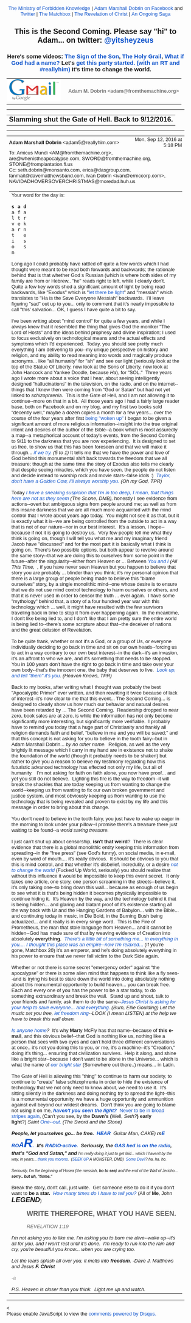 <!DOCTYPE html PUBLIC "-//W3C//DTD HTML 4.01//EN" "https://www.w3.org/TR/html4/strict.dtd">
<!-- saved from url=(0148)https://mail.google.com/mail/u/1/?ui=2&amp;ik=9767b07e66&amp;view=pt&amp;q=emergency%20broadcast&amp;qs=true&amp;search=query&amp;msg=1572043def28ea7d&amp;siml=1572043def28ea7d -->
<html lang="en" data-inboxsdk-session-id="1482600201005-0.12663803938252127" data-inboxsdk-master-claimed="true" data-inboxsdk-active-app-ids='[{"appId":"sdk_wordzen_7bc143d54d"}]' data-inboxsdk-app-logger-master-chosen="true" data-map-id="56faa42302c7223a" data-inboxsdk-last-event="1482600203430"><head data-inboxsdk-script-injected="true"><meta http-equiv="Content-Type" content="text/html; charset=utf-8" /><style type="text/css">
body,td,div,p,a,input {font-family: arial, sans-serif;}
</style><meta http-equiv="X-UA-Compatible" content="IE=edge" /><title>Ministry of Forbidden Knowledge Mail - Slamming shut the Gate of Hell. Back to 9/12/2016.</title><style type="text/css">
body, td {font-size:13px} a:link, a:active {color:#1155CC; text-decoration:none} a:hover {text-decoration:underline; cursor: pointer} a:visited{color:##6611CC} img{border:0px} pre { white-space: pre; white-space: -moz-pre-wrap; white-space: -o-pre-wrap; white-space: pre-wrap; word-wrap: break-word; max-width: 800px; overflow: auto;} .logo { left: -7px; position: relative; }
</style><style id="inboxsdk__shared_style">.inboxsdk__notransition {
  -webkit-transition: none !important;
  -moz-transition: none !important;
  -o-transition: none !important;
  -ms-transition: none !important;
  transition: none !important;
}

.inboxsdk__close_button {
  height: 24px;
  width: 24px;
  opacity: .7;
  position: relative;
  background: none;
  border: none;
  padding: 0;
  box-sizing: content-box;
  outline: none;
  cursor: pointer;
}
.inboxsdk__close_button:focus, .inboxsdk__close_button:hover {
  opacity: 1;
}
.inboxsdk__close_button:focus::before {
  background-color: rgba(0,0,0,.12);
}
.inboxsdk__close_button::before {
  border-radius: 50%;
  position: absolute;
  top: -4px;
  bottom: -4px;
  left: -4px;
  right: -4px;
  padding: 4px;
  content: ' ';
}
.inboxsdk__close_button::after {
  content: ' ';
  background: url(https://www.gstatic.com/images/icons/material/system/1x/close_black_24dp.png);
  position: absolute;
  height: 24px;
  width: 24px;
  top: 0;
  left: 0;
}

.FDbGfHAFeHabEHJE {
  display: none;
}

/* drawer */

.inboxsdk__drawer_view_container {
  visibility: visible;
  direction: initial;
  position: fixed;
  height: 100vh;
  width: 100vw;
  bottom: 0;
  left: 0;
  z-index: 51;
  pointer-events: none;
}
.inboxsdk__drawer_view {
  position: absolute;
  pointer-events: auto;
  top: 0;
  bottom: 0;
  right: 0;
  width: 452px;
  font: normal normal normal normal 13px / normal "Helvetica Neue", Helvetica, Arial, sans-serif;
  display: -webkit-flex;
  display: flex;
  -webkit-flex-direction: column;
  flex-direction: column;
  background-color: #fff;
  outline: none;
  box-shadow: 0 0 8px rgba(0,0,0,.18), 0 8px 16px rgba(0,0,0,.36);
  -webkit-transform: translateX(100%);
  transform: translateX(100%);
  transition: transform 150ms cubic-bezier(.4,0,.2,1);
}

.inboxsdk__drawer_view.inboxsdk__active {
  -webkit-transform: none;
  transform: none;
}
.inboxsdk__drawer_title_bar {
  background-color: #f5f5f5;
  border-bottom: 1px solid #e0e0e0;
  padding: 16px 20px;
  white-space: nowrap;
  display: -webkit-flex;
  display: flex;
  flex: 0 0 auto;
  -webkit-flex: 0 0 auto;
}
.inboxsdk__drawer_title_bar .inboxsdk__close_button {
  margin-right: 20px;
  -webkit-flex-shrink: 0;
  flex-shrink: 0;
}
.inboxsdk__drawer_title {
  overflow: hidden;
  text-overflow: ellipsis;
  white-space: nowrap;
  font: normal normal normal normal 20px / 24px "Helvetica Neue", Helvetica, Arial, sans-serif;
}

/* backdrop */

.inboxsdk__inbox_backdrop {
  visibility: visible;
  position: fixed;
  height: 100vh;
  width: 100vw;
  bottom: 0;
  left: 0;
  z-index: 50;
  background-color: transparent;
  transition: background-color 150ms cubic-bezier(0.4, 0, 1, 1);
}
.inboxsdk__inbox_backdrop.inboxsdk__active {
  background-color: rgba(10,10,10,.6);
  transition: background-color 70ms cubic-bezier(0,0,.2,1);
}

.inboxsdk__inbox_backdrop ~ .inboxsdk__inbox_backdrop {
  opacity: 0.6;
}

/* hidden */

.cBfabCEFAGfaFDIc {
  display: -webkit-flex;
  display: flex;
  -webkit-flex-direction: column;
  flex-direction: column;
}

.dbBDFJdaaGIFeBEF &gt; .inboxsdk__close_button {
  position: absolute;
  bottom: 10px;
  right: 20px;
}

.aGBCaFFdGddaeJJI {
  width: 216px;
}

.CBDFfGfHeFDaaEJG {
  overflow: hidden;
  font: 12px Arial, sans-serif;
  max-height: 100%;
  box-sizing: border-box;
}

.EdeFaJcbGeGCAAeI {
  white-space: nowrap;
  display: -webkit-flex;
  display: flex;
  -moz-user-select: none;
  -webkit-user-select: none;
  user-select: none;
  cursor: default;
}

.CBDFfGfHeFDaaEJG.bdJHCBbbIcfGJebA .EdeFaJcbGeGCAAeI:hover,
.CBDFfGfHeFDaaEJG.HfbdbGIFeaAfJHAJ .EdeFaJcbGeGCAAeI {
  background: rgba(0,0,0,.03);
}

.CEcGcHaDBbDEJDdJ {
  min-width: 0;
  overflow: hidden;
  text-overflow: ellipsis;
}

.CBDFfGfHeFDaaEJG.bdJHCBbbIcfGJebA .CEcGcHaDBbDEJDdJ {
  cursor: move;
}

.HJFIHJbABFHEBFaG {
  padding-left: 20px;
  vertical-align: middle;
  font: 13px / 40px "Helvetica Neue", Helvetica, Arial, sans-serif;
  color: #303030;
}

.dbBDFJdaaGIFeBEF.GIdGDGFDBIBGFfGF .EdeFaJcbGeGCAAeI {
  display: none;
}

.HDaFbBabdIecccDa {
  display: inline-block;
  vertical-align: middle;
  margin-left: 10px;
  box-sizing: border-box;
  background-size: contain;
}

.HDaFbBabdIecccDa,
.HDaFbBabdIecccDa &gt; img {
  width: 20px;
  height: 20px;
}

.JFCaJdfbcccEeCCG {
  -webkit-flex: 1;
  flex: 1;
  text-align: right;
  visibility: hidden;
}

.CBDFfGfHeFDaaEJG.bdJHCBbbIcfGJebA .JFCaJdfbcccEeCCG {
  visibility: visible;
  cursor: pointer;
}

.dbeFICHICGBBDHCA {
  margin-top: 12px;
  margin-right: 4px;
  background: url(https://www.streak.com/build/images/arrowDown.png) center / 20px no-repeat;
  border: none;
  width: 14px;
  height: 14px;
  -webkit-transform: rotate(-90deg);
  transform: rotate(-90deg);
  transition: -webkit-transform .15s, transform .15s;
  outline: none;
  opacity: .6;
  cursor: pointer;
}

.EdeFaJcbGeGCAAeI:hover .dbeFICHICGBBDHCA,
.CBDFfGfHeFDaaEJG.HfbdbGIFeaAfJHAJ .EdeFaJcbGeGCAAeI .dbeFICHICGBBDHCA {
  opacity: .9;
}

.CBDFfGfHeFDaaEJG.EcbeJCbCdeaCcaJc .dbeFICHICGBBDHCA {
  -webkit-transform: rotate(0);
  transform: rotate(0);
}

.fGfCaBbIbHafaEII {
  border-bottom: 1px solid #ddd;
  margin-bottom: 15px;
}

/* end hidden */
</style><style id="inboxsdk__style">/* suggestions */

.inboxsdk__suggestions_separator_before {
  padding-bottom: 2px !important;
}

.inboxsdk__suggestions_separator_after {
  border-top: 1px solid #e5e5e5;
  padding-top: 2px !important;
}

/* buttons */

div.T-I.inboxsdk__button {
  -webkit-user-select: none;
  min-width: 27px;
}

.inboxsdk__no_bg {
  background: none;
}

.inboxsdk__button.inboxsdk__button_disabled {
  opacity: 0.55;
}

  .inboxsdk__button_icon + .inboxsdk__button_text {
    margin-left: 5px;
  }

.inboxsdk__button_icon {
  display: inline-block;
}

.inboxsdk__button_iconImg {
  height: 16px;
  width: 16px;
  vertical-align: middle;
  margin-top: -2px;
  user-drag: none;
  -moz-user-select: none;
  -webkit-user-drag: none;
}

.inboxsdk__button_green_inactive {
  -webkit-box-shadow: 0 1px 0 rgba(0,0,0,.05);
  box-shadow: 0 1px 0 rgba(0,0,0,.05);
  background-color: #53a93f;
  background-image: -webkit-linear-gradient(top,transparent,transparent);
  background-image: linear-gradient(top,transparent,transparent);
  border: 1px solid transparent;
  color: #fff;
  text-shadow: none;
}

.inboxsdk__button_green_hover {
  -webkit-box-shadow: inset 0 -1px 0 #4c8534;
  box-shadow: inset 0 -1px 0 #4c8534;
  background-color: #65b045;
  background-image: -webkit-linear-gradient(top,transparent,transparent);
  background-image: linear-gradient(top,transparent,transparent);
  border: 1px solid transparent;
  border-bottom: 1px solid #4c8534;
  text-shadow: none;
}

.inboxsdk__button_green_active {
  -webkit-box-shadow: inset 0 1px 0 #2f6124;
  box-shadow: inset 0 1px 0 #2f6124;
  background: #3e802f;
  border: 1px solid transparent;
  border-top: 1px solid #2f6124;
  color: #fff;
  text-shadow: none;
}

.J-M.inboxsdk__menu {
  min-width: 1em;
  min-height: 1em;
  padding: 0px;
  overflow: visible;
  max-height: none;
}

.f4.J-N-JX.inboxsdk__message_more_icon {
  margin-top: -1px;
  width: 16px;
  height: 16px;
}

/* end */

/* compose buttons */

.T-I.inboxsdk__button.inboxsdk__compose_sendButton {
  min-width: 0px;
  margin-right: 0px;
  margin-left: 0px;
  padding:0px;
}

.inboxsdk__compose_actionToolbar {
  padding: 0px 0px 0px 5px;
  white-space: nowrap;
}

.inboxsdk__compose_actionToolbar div.inboxsdk__button {
  min-width: 27px;
  height: 27px;
}

.inboxsdk__compose_actionToolbar .inboxsdk__button_icon {
  height: 17px;
  width: 17px;
  display: inline-block;
  vertical-align: middle;
  position: relative;
  margin-top: 2px;
}

.inboxsdk__compose_actionToolbar .inboxsdk__button_iconImg {
  vertical-align: top;
  height: 17px;
  width: 17px;
  display: inline-block;
  margin-top: -1px;
}

.inboxsdk__compose_actionToolbar .inboxsdk__button &gt; div {
    opacity: 0.55;
}

.inboxsdk__compose_actionToolbar .inboxsdk__button:focus {
  border: 1px solid #4d90fe;
  outline: none;
}


  .inboxsdk__compose_actionToolbar .inboxsdk__button.inboxsdk__button_hover &gt; div, .inboxsdk__compose_actionToolbar .inboxsdk__button:focus &gt; div {
    opacity: 1
  }


.inboxsdk__compose_groupedActionToolbar {
  position: absolute;
  bottom: 44px;
  background: #f5f5f5;
  margin: 3px;
  box-shadow: 0 2px 2px -1px rgba(0,0,0,0.1);
  border: 1px solid #cfcfcf;
  padding: 1px !important;
  z-index: 10;
  left: 0px;
}

.inboxsdk__compose_groupedActionToolbar div.inboxsdk__button {
  z-index: 1;
}

.inboxsdk__compose_groupedActionToolbar_arrow {
  position: absolute;
  background: url('https://ssl.gstatic.com/ui/v1/icons/mail/down_pointer.png') no-repeat;
  width: 17px;
  height: 18px;
  bottom: -16px;
  margin-left: 4px;
}

/* end */

/* appid warning */

.inboxsdk__appid_warning {
  margin: 0;
  padding: 9px;
  color: #4b4b4b;
  height: 32px;
  background: #ff6c6c;
  font-size: 10pt;
}

.inboxsdk__appid_warning_main {
  display: inline-block;
  vertical-align: middle;
}

.inboxsdk__appid_warning .topline {
  font-weight: bold;
  font-size: 11pt;
}

a.inboxsdk__appid_register {
  color: white;
  display: inline-block;
  background: #1989ff;
  border-radius: 3px;
  text-decoration: none;
  box-shadow: 0 0 5px rgba(0,0,0,0.3);
  padding: 7px;
  font-size: 10pt;
  vertical-align: middle;
  margin-left: 1em;
}

input.inboxsdk__x_close_button {
  background-color: transparent;
  background-image: url(https://www.streak.com/build/images/circle_border_x.png);
  background-size: cover;
  background-repeat: no-repeat;
  background-position: center center;
  height: 20px;
  width: 20px;
  border: none;
  display: inline-block;
  vertical-align: middle;
  cursor: pointer;

  float: right;
  margin: 5px;
}

/* thread rows */

.inboxsdk__gmail_label.inboxsdk__label_has_icon .au {
  display: inline-block;
  margin-left: 14px;
}

.inboxsdk__thread_row_label .inboxsdk__button_icon,
.inboxsdk__thread_row_label .inboxsdk__button_iconImg {
  height: 11px;
  width: 11px;
}

.inboxsdk__thread_row_label .inboxsdk__button_icon {
  display: inline-block;
  margin-top: 2px;
  margin-left: 4px;
  position: absolute;
}

.inboxsdk__thread_row_button {
  outline: 0;
  padding: 0 5px;
  position: relative;
  height: 15px;
  width: 15px;
  top: -2px;
}

.inboxsdk__gmail_action {
  float: right;
  position: relative;
  background-color: grey;
  border: 1px solid black;
  margin-left: 1em;
  cursor: default;
  padding: 0 6px;
  background-image: -webkit-linear-gradient(top,#e9e9e9,#e6e6e6);
  background-image: linear-gradient(top,#e9e9e9,#e6e6e6);
  border: 1px solid rgba(0,0,0,0.1);
  border-color: #ccc;
  color: #444;
  height: 17px;
  line-height: 17px;
  min-width: 56px;
  border-radius: 2px;
  font-size: 11px;
  font-weight: bold;
  text-align: center;
  white-space: nowrap;
  padding-right: 18px;
}

.inboxsdk__gmail_action:focus {
  border: 1px solid #4d90fe;
  outline: none;
}

.inboxsdk__gmail_action:active {
  box-shadow: inset 0 1px 2px rgba(0,0,0,.1);
}

.inboxsdk__gmail_action:hover {
  box-shadow: 0 1px 1px rgba(0,0,0,.05);
  background-color: #ededed;
  background-image: -webkit-linear-gradient(top,#ededed,#eaeaea);
  background-image: linear-gradient(top,#ededed,#eaeaea);
  border-color: #b8b8b8;
}

.inboxsdk__gmail_action::after {
  content: '';
  position: absolute;
  right: 5px;
  top: 5px;
  margin-left: 5px;
  background: no-repeat url(https://ssl.gstatic.com/mail/sprites/smartmail-561acb673be75c1d374881a95997fce4.png) -67px -100px;
  width: 7px;
  height: 7px;
  opacity: .55;
}

.inboxsdk__thread_row_custom_date {
  margin-left: 2px;
}

span.inboxsdk__thread_row_custom_date + span:not(.inboxsdk__thread_row_custom_date) {
  display: none;
}

span.inboxsdk__thread_row_custom_draft_label + div.yW {
  display: none;
}

.inboxsdk__thread_row_attachment_icon {
  margin-left: 3px;
  width: 16px;
  height: 16px;
}

.inboxsdk__thread_row_icon_wrapper {
  display: inline-block;
  width: 25px;
  margin-right: 3px;
}

.inboxsdk__thread_row_image_added .y6 .inboxsdk__thread_row_icon_wrapper ~ span[id] {
  margin-left: 3px;
}

  .inboxsdk__thread_row_icon_wrapper .inboxsdk__button_icon {
    position: absolute;
    top: 50%;
    height: 24px;
    overflow: hidden;
    width: 24px;
    margin-top: -12px;
  }

    .inboxsdk__thread_row_icon_wrapper .inboxsdk__button_iconImg {
      height: 24px;
      width: 24px;
      margin-top: 0px;
    }

  .inboxsdk__thread_row_image_added .a4W, .inboxsdk__thread_row_image_added .apA, .inboxsdk__thread_row_image_added .apx {
    position: relative;
  }


/* end thread rows */

td.gH div.gK span:first-child &gt; img {
  margin-right: 3px;
}

td.gH div.gK span:first-child &gt; img:last-child {
  margin-right: 6px;
}

.inboxsdk__message_attachment_icon {
  width: 21px;
  height: 21px;
  margin-top: -3px;
}

/* Work around issue where clicking "Remove formatting" in Compose causes this
 * element to become taller and shift the toolbar down. */
.gU .aWQ {
  max-height: 3px;
}

.aQw .inboxsdk__button_iconImg {
  margin-top: 2px;
}

.aZi .asa .inboxsdk__button_iconImg {
  display: inline-block;
  vertical-align: middle;
  margin-top: -3px;
}

/* Message view attachments toolbar */
.aZi .aZj .asa .inboxsdk__button_iconImg {
  margin: 0;
}

body .dw {
  /* Fixes issue where a tall compose window opened over a custom view could be
   * overlapped by Gmail's top bar. Also fixes issue where mole widgets are
   * only visible while a compose window is open.
   */
  z-index: 6 !important;
}

.inboxsdk__compose_outerSidebar_wrapper {
  position: absolute;
  left: -401px;
  top: 0px;
  background: white;
  width: 400px;
  bottom: 0px;
  border-left: 1px solid silver;
  box-shadow: -2px 0px 1px #E6E6E6;
  display: block;
}

.inboxsdk__outerSidebarActive .aSt .inboxsdk__compose_outerSidebar_wrapper {
  border-left: 0;
  box-shadow: none;
  left: -400px;
}

.inboxsdk__outerSidebarActive .aSs &gt; div { width: 50% !important; margin-left: 30%; }

.inboxsdk__compose_outerSidebar_header {
  background: #404040;
  font-size: 80%;
  padding: 10px 10px 11px 10px;
  color: white;
  border-bottom: 1px solid #C4C4C4;
}

.inboxsdk__compose_outerSidebar_body {
  position: absolute;
  width: 100%;
  bottom: 43px;
  top: 36px;
  left: -1px;
  overflow: auto;
}

.inboxsdk__compose_outerSidebar_footer {
  position: absolute;
  bottom: 0px;
  width: 100%;
  border-top: 1px solid rgb(206, 206, 206);
  display: block;
}

.inboxsdk__compose_innerSidebarActive form, .inboxsdk__compose_innerSidebarActive .GQ {
  padding-right: 200px;
}

div.inboxsdk__compose_statusbar {
  margin: 0;
  border: 0;
  height: 40px;
}

.inboxsdk__compose_statusbarActive .aoI {
  height: auto !important;
}

/* compose size fixing */
.inboxsdk__compose .qz {
  max-height: inherit !important;
}

/* .dw means not fullscreen */
.dw .inboxsdk__compose_statusbarActive .aDj.aDi {
  position: static !important;
}

.inboxsdk__compose_statusbarActive .aDj &gt; .aDh {
  height: auto;
}

.inboxsdk__recipient_row td.ok {
  height: 23px;
}

.inboxsdk__recipient_row td.az3 {
  padding: 0px 3px 3px 3px;
}

/* toolbar visibility */

[data-thread-toolbar=true] [data-rowlist-toolbar=true] {
  display: none;
}

[data-toolbar-expanded=true] [data-toolbar-expanded=false] {
  display: none;
}

[data-toolbar-expanded=false] [data-toolbar-expanded=true] {
  display: none;
}


[data-toolbar-icononly=true] .inboxsdk__button_text {
  display: none;
}

.inboxsdk__menuItem img, .inboxsdk__menuItem .inboxsdk__icon {
  height: 16px;
  width: 16px;
  margin-left: -20px;
  position: absolute;
  margin-top: -1px;
}

/* end */

/* modal */

.inboxsdk__modal_overlay {
  right: 0px;
  bottom: 0px;
}

.inboxsdk__modal_fullscreen {
  position: fixed;
  top: 0px;
  left: 0px;
  bottom: 0px;
  right: 0px;
  z-index: 501;
  display: flex;
  display: -webkit-flex;
  justify-content: center;
  -webkit-justify-content: center;
  align-items: center;
  -webkit-align-items: center;
  padding: 110px 50px 50px 50px;
}

.inboxsdk__modal_content {
    margin-top: 30px; margin-bottom: 30px;
}

.inboxsdk__modal_fullscreen.inboxsdk__modal_content_no_buttons .inboxsdk__modal_content {
  margin-bottom: 0px;
}

.inboxsdk__modal_close {
  outline: none;
  cursor: pointer;
}


.inboxsdk__modal_fullscreen .inboxsdk__modal_container {
  position: relative;
  margin-top: -60px;
  width: auto;
  overflow: hidden;
}

  .inboxsdk__modal_fullscreen.inboxsdk__modal_hideTop .inboxsdk__modal_close {
    display: none;
  }

  .inboxsdk__modal_fullscreen.inboxsdk__modal_hideTop .inboxsdk__modal_container {
    padding-top: 0px;
  }

  .inboxsdk__modal_fullscreen.inboxsdk__modal_hideTop .inboxsdk__modal_content {
    margin-top: 0px;
  }

  .inboxsdk__modal_fullscreen.inboxsdk__modal_hideTop .Kj-JD-K7 {
    margin: 0px;
  }

  .inboxsdk__modal_fullscreen.inboxsdk__modal_hideSides .inboxsdk__modal_container {
    padding-left: 0px;
    padding-right: 0px
  }

  .inboxsdk__modal_fullscreen.inboxsdk__modal_hideBottom .inboxsdk__modal_content {
    margin-bottom: 0px;
  }

  .inboxsdk__modal_fullscreen.inboxsdk__modal_hideBottom .inboxsdk__modal_container {
    padding-bottom: 0px;
  }

/* end modal */

/* mole */

/* Fix issue where Compose toolbar can become disconnected when moles or
 * drawers are in use */
.inboxsdk__drawers_in_use .aDi,
.inboxsdk__moles_in_use .aDi {
  left: auto !important;
}

/* Make it so the compose/mole layer doesn't wrap, so we don't have to do a lot
 * of fancy logic to hide moles ourselves when things get too crowded. */
.inboxsdk__moles_in_use .nH &gt; .nH &gt; .no {
  white-space: nowrap;
}
.inboxsdk__moles_in_use .nH &gt; .nH &gt; .no &gt; * {
  white-space: initial;
}
.inboxsdk__moles_in_use .nH &gt; .nH &gt; .no &gt; .nn {
  display: inline-block;
  float: none;
}

.inboxsdk__mole_view {
  position: relative;
  max-width: 564px;
  height: 100vh;
  vertical-align: top;
  display: inline-flex;
  display: -webkit-inline-flex;
  align-items: flex-end;
  -webkit-align-items: flex-end;
}

.inboxsdk__mole_view_inner {
  visibility: visible;
  box-sizing: border-box;
  margin-right: 5px;
  box-shadow: rgba(0,0,0,0.2) 0 2px 6px;
  min-width: 260px;
  min-height: 36px;
}

.inboxsdk__mole_view_titlebar {
  position: absolute;
  left: 0;
  right: 5px;
  color: white;
  font-size: 12.8px;
  background: #404040;
  box-sizing: border-box;
  height: 36px;
  padding-top: 7px;
  padding-left: 11px;
  cursor: pointer;
}

.inboxsdk__mole_view_titlebar h2 {
  font-size: inherit;
  font-weight: inherit;
  margin: 4px 0 0 0;
  white-space: nowrap;
  overflow: hidden;
  text-overflow: ellipsis;
}

.inboxsdk__mole_title_buttons {
  white-space: nowrap;
  float: right;
  padding-right: 5px;
  margin-top: -3px;
}

.inboxsdk__mole_title_buttons &gt; img {
  height: 24px;
  width: 24px;
  position: relative;
  top: 2px;
  opacity: 0.6;
}

.inboxsdk__mole_title_buttons &gt; img:hover {
  opacity: 1;
  background-color: #737373;
}

.inboxsdk__mole_view.inboxsdk__minimized .inboxsdk__mole_view_content,
.inboxsdk__mole_view.inboxsdk__minimized.inboxsdk__mole_use_minimize_title h2.inboxsdk__mole_default,
.inboxsdk__mole_view:not(.inboxsdk__minimized) h2.inboxsdk__mole_minimized,
.inboxsdk__mole_view:not(.inboxsdk__mole_use_minimize_title) h2.inboxsdk__mole_minimized,
.inboxsdk__mole_view.inboxsdk__minimized .Hl,
.inboxsdk__mole_view:not(.inboxsdk__minimized) .Hk {
  display: none;
}

.inboxsdk__mole_view_content {
  margin-top: 36px;
  border: 1px solid #cfcfcf;
  background: white;
  min-width: 260px;
  min-height: 20px;
  max-height: 80vh;
}

.inboxsdk__mole_view_chromeless .inboxsdk__mole_view_inner {
  min-width: 0px;
}

.inboxsdk__mole_view_chromeless .inboxsdk__mole_view_content {
  margin-top: 0px;
  min-width: 0px;
}

/* end mole */


/* tabs */

.inboxsdk__tab {
  width: 30px;
}

.inboxsdk__tab.GIdGDGFDBIBGFfGF:first-child:last-child {
  display: none;
}

.inboxsdk__tab.inboxsdk__tab_selected {
  width: auto;
}

table.aKk .inboxsdk__contentTabContainer .inboxsdk__tab .aAy[role=tab] {
  height: 28px;
}

.inboxsdk__tab_icon {
  width: 30px;
  height: 25px;
  background-position-x: 5px;
  background-position-y: 3px;
  background-size: 16px;
  bacgkround-repeat: no-repeat;
}

.inboxsdk__tab_icon img {
  height: 16px;
  width: 16px;
  margin-left: 5px;
  margin-top: 3px;
}

.inboxsdk__tab .aKx {
  top: 4px;
}

.inboxsdk__hidden div[role=complementary] {
  position: static !important;
}

/* Fix issue where hidden causes threadview to be taller than it should */
.inboxsdk__hidden &gt; div.y4,
.aAFBCecGBDaEADBD &gt; div.y4 {
  display: none;
}

table.aKk .inboxsdk__contentTabContainer .inboxsdk__tab:first-child .aAy[role=tab] {
  border-left-width: 1px;
}

/* end tabs */

/* old hidden */

.inboxsdk__hidden .inboxsdk__contentPanelContainer {
  font: 12px Arial, sans-serif;
  max-width: 220px;
}

.inboxsdk__contentPanelContainer_contentContainer {
  overflow: hidden;
  margin-bottom: 10px;
  border-bottom: 1px solid #D8D8D8;
}


/* end old hidden */


/* hidden */

.aAFBCecGBDaEADBD div[role=complementary] {
  position: static !important;
  width: 216px !important;
}

.aAFBCecGBDaEADBD {
  /* Necessary to prevent z-indexes on hidden items from causing them to show
  above stuff outside of the hidden. */
  will-change: position;
}

.dbBDFJdaaGIFeBEF {
  position: relative;
}

.CBDFfGfHeFDaaEJG {
  background: #ffffff;
}

.aGBCaFFdGddaeJJI {
  padding: 4px 0 12px;
}

.dbBDFJdaaGIFeBEF.GIdGDGFDBIBGFfGF .aGBCaFFdGddaeJJI {
  padding-top: 0;
}

/* end hidden */

/* custom content */

.inboxsdk__custom_view_element {
  overflow: auto;
}

/* end custom content */


/* nav menu */


.inboxsdk__hide_native_marker .ain:not(.inboxsdk__navItem) {
  border-left-color: transparent;
}
.inboxsdk__hide_native_marker .ain:not(.inboxsdk__navItem) .nZ .aio * {
  color: inherit !important;
}
.inboxsdk__hide_native_marker .ain:not(.inboxsdk__navItem) .nU:not(.n1) .n0 {
  font-weight: normal;
}

.inboxsdk__navItem_hover .aj0, .inboxsdk__navItem_hover .p8 {
  visibility: visible;
}

.inboxsdk__navItem_link {
  position: absolute;
  top: 0px;
  right: -4px;
}

[dir=rtl] .inboxsdk__navItem_link {
  left: -4px;
  right: initial;
}

.inboxsdk__navItem_container .aio .inboxsdk__button {
  position: absolute;
  top: 0px;
  right: -30px;
}

.inboxsdk__navItem_marker {
  position: absolute;
  left: 0px;
  padding-bottom: 2px;
}

.ain .inboxsdk__navItem_container {
  margin-left: -18px;
}

.inboxsdk__navItem_container {
  margin-left: -14px;
}

.inboxsdk__expando {
  z-index: 1;
}

.aip .CK {
  color: #15c;
}

.aip .CK:hover {
  text-decoration: underline;
}

.inboxsdk__navItem_container .aio.aip {
  white-space: nowrap;
}

/* end nav menu */



/* search results section */

.inboxsdk__custom_sections {
  margin-bottom: 15px;
}

.inboxsdk__custom_sections.Wc {
  padding: 0px;
  margin-bottom: 0px;
}

.inboxsdk__resultsSection {
  padding-top: 20px;
}

  .inboxsdk__custom_sections.Wc .inboxsdk__resultsSection {
    padding-top: 0px;
  }

.inboxsdk__custom_sections .Wg {
  padding-top: 0px;
}

  .inboxsdk__custom_sections.Wc .Wg {
    border-bottom: 0;
    padding: 0px;
  }

.inboxsdk__results_collapsedContainer &gt; div {
  display: inline;
}

.inboxsdk__resultsSection.inboxsdk__resultsSection_collapsed {
  display: inline-block;
  margin-right: 20px;
}

  .Wc .inboxsdk__resultsSection.inboxsdk__resultsSection_collapsed {
    margin-right: 0px;
  }

.inboxsdk__resultsSection_collapsed .Cr {
  display: none;
}

.inboxsdk__resultsSection_title {
  white-space: nowrap;
  cursor: pointer;
  display: inline-block;
}

  .Wc .inboxsdk__resultsSection_title {
    padding: 3px 0 3px 8px;
  }

.inboxsdk__resultsSection_title_subtitle {
  opacity: 0.5;
  margin-left: 5px;
}

  .Wc .inboxsdk__resultsSection_title_subtitle {
    font-size: 80%;
  }

.inboxsdk__resultsSection_title .Wp {
  float: left;
  height: 10px;
  width: 20px;
  margin-top: 3px;
}

.inboxsdk__resultsSection_title h3 {
  margin-bottom: 10px;
  margin-top: 20px;
  display: inline;
  float: none;
}

.inboxsdk__resultsSection_header_summaryText.Wm:last-child .amH {
  padding-right: 0px;
  margin-right: 0px;
}

  .inboxsdk__custom_sections.Wc .inboxsdk__resultsSection_header_summaryText:last-child {
    margin-right: 11px;
  }

.inboxsdk__custom_sections.Wc .J-JN-M-I {
  margin-right: 13px;
}

.inboxsdk__resultsSection_header_summaryText.Wm + .aAE {
  margin-left: 3px;
}

.inboxsdk__resultsSection .TB.TC {
  text-align: center;
}

.inboxsdk__resultsSection .inboxsdk__resultsSection_loading {
  font-style: italic;
}

.inboxsdk__resultsSection .inboxsdk__resultsSection_result_icon {
  height: 15px;
  width: 15px;
  margin-left: 9px;
}

.inboxsdk__resultsSection .xX {
  width: 20ex;
}

.inboxsdk__resultsSection_result_title span {
  text-overflow: ellipsis;
  display: block;
  overflow: hidden;
}

.inboxsdk__resultsSection tr .xW &gt; span {
  overflow: hidden;
  display: block;
  text-overflow: ellipsis;
}

.inboxsdk__resultsSection .V3 {
  overflow: hidden;
  white-space: nowrap;
}

.inboxsdk__resultsSection .at {
  position: relative;
}

.inboxsdk__resultsSection .at &gt; * {
  display: inline-block;
}

.inboxsdk__resultsSection_label_icon {
  height: 11px;
  width: 11px;
  position: absolute;
  margin-left: 4px;
  margin-top: 1px;
}

.inboxsdk__resultsSection .av, .inboxsdk__thread_row_label .av {
  max-width: 90px;
  overflow: hidden;
  text-overflow: ellipsis;
}

.inboxsdk__resultsSection_label_icon + .av, .inboxsdk__thread_row_label .inboxsdk__button_icon + .av {
  margin-left: 16px;
}

.Wc .inboxsdk__resultsSection_footer {
  padding: 3px 3px 3px 8px;
}

/* end search results section */


/* tooltip */

/* gmail styles */

.inboxsdk__tooltip .T-P {
  -webkit-box-shadow: 0 1px 3px rgba(0,0,0,.2);
  box-shadow: 0 1px 3px rgba(0,0,0,.2);
  background-color: #fff;
  border: 1px solid;
  border-color: #bbb #bbb #a8a8a8;
  padding: 16px;
  position: absolute;
  z-index: 1201!important;
}

  .inboxsdk__tooltip.inboxdk__tooltip_content .T-P {
    padding: 0px;
  }

.inboxsdk__tooltip .aRM {
  outline: none;
  padding: 13px 10px 16px;
  text-align: center;
}

  .inboxdk__tooltip_content.inboxsdk__tooltip .aRM {
    padding: 0px;
  }

.inboxsdk__tooltip .aRR {
  color: #333;
  font-size: 18px;
  margin-top: 13px;
}

.inboxsdk__tooltip .aRQ {
  color: #777;
  font-size: 13px;
  margin: 3px 0 14px 0;
}




/* end gmail styles */

.inboxsdk__tooltip {
  position: fixed;
  z-index: 1300;
  transition: left 200ms ease, top 200ms ease;
}

.inboxsdk__tooltip .T-P {
  position: relative;
  width: auto;
  max-width: 500px;
}

.inboxsdk__tooltip .inboxsdk__tooltip_arrow {
  position: fixed;
  z-index: 1400;
  margin-top: -1px;
  transition: left 200ms ease, top 200ms ease;
}

.inboxsdk__tooltip .inboxsdk__tooltip_close {
  -webkit-user-select: none;
}

.inboxsdk__tooltip .inboxsdk__button {
  margin-right: 0px;
}

.inboxsdk__tooltip .inboxsdk__tooltip_image {
  max-height: 300px;
  max-width: 500px;
  overflow: hidden;
  height: auto;
}

.inboxsdk__tooltip .inboxsdk__tooltip_image &gt; img {
  max-height: 300px;
  max-width: 500px;
}

/* end tooltip */


/* attachment card */

.inboxsdk__attachmentCard img.aQG.aYB {
  max-width: 178px;
  min-width: 178px;
  min-height: 118px;
}

.inboxsdk__attachmentCard img.aZG.aYw {
  background: none;
}

/* add some margins between cards so 4+ cards don't hit each other */

.aQw &gt; .T-I.J-J5-Ji.L3 {
  margin-top: 5px;
}

/* end attachment card */


/* keyboard shortcut help */

table.cf.wd.inboxsdk__shortcutHelp_table {
  margin-bottom: 15px;
}

.inboxsdk__shortcutHelp_table td.Dn {
  display: inline-block;
  width: 50%;
}

.inboxsdk__shortcutHelp_table table.cf {
  display: block;
}

.inboxsdk__shortcutHelp_table tbody tbody {
  display: block;
}

.inboxsdk__shortcutHelp_table tbody tbody tr {
  display: block;
  white-space: nowrap;
}

.inboxsdk__shortcutHelp_table td.wg.Dn {
  display: inline-block;
  width: 45%;
}

.inboxsdk__shortcutHelp_table span.wb {
  margin-left: 3px;
}

.inboxsdk__shortcutHelp_table td.we.Dn {
  width: 60%;
  white-space: normal;
}

.inboxsdk__shortcutHelp_title img.inboxsdk__icon {
  height: 21px;
  width: 21px;
  vertical-align: middle;
  margin-right: 10px;
  border-radius: 4px;
}

/* end keyboard shortcut help */


/* search suggestions */

.asor.inboxsdk__custom_suggestion {
  display: flex;
  display: -webkit-flex;
  justify-content: center;
  -webkit-justify-content: center;
  align-items: center;
  -webkit-align-items: center;
}

.inboxsdk__custom_suggestion img {
  max-width: 32px;
  max-height: 32px;
  margin-left: -11px;
}

/* end send suggestions */


/* app toolbar */

.inboxsdk__appButton {
  margin-right: -15px;
}

  .inboxsdk__appButton:first-child {
    margin-left: -45px;
  }

  .inboxsdk__appButton + .inboxsdk__appButton {
    margin-left: 35px;
  }

  .inboxsdk__appButton.inboxsdk__appButton_noGPlus {
    margin-right: 0px;
  }

.inboxsdk__appButton .inboxsdk__button_icon {
  margin-right: 5px;
  position: relative;
}

.inboxsdk__appButton a {
  color: #404040;
  text-decoration: none;
  line-height: 24px;
}

.inboxsdk__appButton.inboxsdk__appButton_noGPlus a {
  line-height: 30px;
}

.inboxsdk__appButton a:hover {
  text-decoration: underline;
  color: #000;
}

.inboxsdk__gmail_dark_theme .inboxsdk__appButton a {
  color: #eee;
}
.inboxsdk__gmail_dark_theme .inboxsdk__appButton a:hover {
  color: #fff;
}

.inboxsdk__appButton_tooltip {
  outline: none;
  transition: none;
  -webkit-animation: gb__a .2s;
}

.inboxsdk__appButton_tooltip .inboxsdk__tooltip_close {
  display: none;
}

.inboxsdk__tooltip.inboxsdk__appButton_tooltip .T-P {
  padding: 0px;
}

.inboxsdk__tooltip.inboxsdk__appButton_tooltip .aRM {
  padding: 0px;
  white-space: initial;
  text-align: center;
  font: normal normal normal normal 16px / normal arial, sans-serif;
}

.inboxsdk__tooltip.inboxsdk__appButton_tooltip .inboxsdk__tooltip_arrow {
  transform-origin: top;
  transform: rotateZ(180deg);
  margin-top: 9px;
}

/* end app toolbar */
</style> <script>
  (function(i,s,o,g,r,a,m){i['GoogleAnalyticsObject']=r;i[r]=i[r]||function(){
  (i[r].q=i[r].q||[]).push(arguments)},i[r].l=1*new Date();a=s.createElement(o),
  m=s.getElementsByTagName(o)[0];a.async=1;a.src=g;m.parentNode.insertBefore(a,m)
  })(window,document,'script','https://www.google-analytics.com/analytics.js','ga');

  ga('create', 'UA-74743044-2', 'auto');
  ga('send', 'pageview');

</script></head>
<body style="width: 100%; margin: 0 auto; text-align: left; font-family: Arial;">
<center>
<script type="text/javascript">
    google_ad_client = "ca-pub-9608809622006883";
    google_ad_slot = "4355365452";
    google_ad_width = 728;
    google_ad_height = 90;
</script>
<!-- leaderboard -->
<script type="text/javascript" src="//pagead2.googlesyndication.com/pagead/show_ads.js">
</script>
<br />
<a href="https://www.facebook.com/MinistryOfForbiddenKnowledge">The Ministry of Forbidden Knowledge</a> | 
<a href="https://www.facebook.com/admdbrn">Adam Marshall Dobrin on Facebook</a> and <a href="https://twitter.com/intent/user?screen_name=yitsheyzeus">Twitter</a> |
<a href="https://fromthemachine.org/">The Matchbox</a> | 
<a href=".">The Revelation of Christ</a> | 
<a href="http://medium.com/@adam5/publications">An Ongoing Saga</a>
<br />
</center>
<center><h2>
This is the Second Coming.  Please say "<b>hi</b>" to Adam... on twitter: <a href="https://twitter.com/yitsheyzeus" target="_new">@yitsheyzeus</a>
</h2><h3>
Here's some videos: <a href="https://www.youtube.com/watch?v=AevgjKPDgfM&amp;feature=youtu.be" target="_new">The Sign of the Son</a>, <a href="https://vimeo.com/156698154" target="_new">The Holy Grail</a>, <a href="https://www.youtube.com/watch?v=Fr_CHOxSyc8" target="_new">What if God had a name?</a>
Let's <a href="https://twitter.com/intent/retweet?related=yitsheyzeus&amp;tweet_id=804005770937462784">get this party started. (with an RT and #reallyhim)</a>  It's time to change the world.</h3>
</center>
<div class="bodycontainer"><table width="100%" cellpadding="0" cellspacing="0" border="0"><tbody><tr height="14px"><td width="143"><img src="./HELLSETAG_files/logo.gif" width="143" height="59" alt="Ministry of Forbidden Knowledge Mail" class="logo" /></td><td align="right"><font size="-1" color="#777"><b>Adam M. Dobrin &lt;adam@fromthemachine.org&gt;</b></font></td></tr></tbody></table><hr /><div class="maincontent"><table width="100%" cellpadding="0" cellspacing="0" border="0"><tbody><tr><td><font size="+1"><b>Slamming shut the Gate of Hell. Back to 9/12/2016.</b></font><br /></td></tr></tbody></table><hr /><table width="100%" cellpadding="0" cellspacing="0" border="0" class="message"><tbody><tr><td><font size="-1"><b>Adam Marshall Dobrin </b>&lt;adam5@reallyhim.com&gt;</font></td><td align="right"><font size="-1">Mon, Sep 12, 2016 at 5:18 PM</font></td></tr><tr><td colspan="2"><font size="-1" class="recipient"><div>To: Amicus Mundi &lt;AM@fromthemachine.org&gt;, are@whenistheapocalypse.com, SWORD@fromthemachine.org, STONE@fromplantation.fl.us</div><div>Cc: seth.dobrin@monsanto.com, erica@dasgroup.com, fanmail@davematthewsband.com, Ivan Dobrin &lt;ivan@ermccorp.com&gt;, NAVIDADHOVERSOVERCHRISTMAS@moredad.huh.us</div></font></td></tr><tr><td colspan="2"><table width="100%" cellpadding="12" cellspacing="0" border="0"><tbody><tr><td><div style="overflow: hidden;"><font size="-1"><div dir="ltr">Your word for the day is:<div><font face="monospace, monospace"><br /></font></div><div><font face="monospace, monospace"><b>s a d</b></font></div><div><font face="monospace, monospace">a f a</font></div><div><font face="monospace, monospace">l t r</font></div><div><font face="monospace, monospace">v e k</font></div><div><font face="monospace, monospace">a r n</font></div><div><font face="monospace, monospace">t &nbsp; e</font></div><div><font face="monospace, monospace">i &nbsp; s</font></div><div><font face="monospace, monospace">o &nbsp; s</font></div><div><font face="monospace, monospace">n</font></div><div><br /></div><div>Long ago I could probably have rattled off quite a few words which I had thought were meant to be read both forwards and backwards; the rationale behind that is that whether God s Russian (which is where both sides of my family are from or Hebrew.. "he" reads right to left, while I clearly don't.&nbsp; Quite a few key words shed a significant amount of light by being read backwards, like "Exodus" which is "<a href="https://vimeo.com/156698154" target="_blank" data-saferedirecturl="https://www.google.com/url?hl=en&amp;q=http://vimeo.com/yitsheyzeus/genesis&amp;source=gmail&amp;ust=1482686600766000&amp;usg=AFQjCNGQbv0N9PCh4vv54131x0BerNvozg"><font face="arial black, sans-serif">let there be light</font></a>" and "messiah" which translates to "Ha is the Save Everyone Messiah" backwards.&nbsp; I'll leave figuring "sad" out up to you... only to comment that it's nearly impossible to call "this' salvation... OK, I guess I have quite a bit to say.</div><div><br /></div><div>I've been writing about "mind control" for quite a few years, and while I always knew that it resembled the thing that gives God the moniker "The Lord of Hosts" and the ideas behind prophesy and divine inspiration; I used to focus exclusively on technological means and the actual effects and symptoms which I'd experienced.&nbsp; Today, you should see pretty much everything I am delivering to you--my unique perspective on history and religion, and my ability to read meaning into words and magically produce acronyms... like "all humanity" for "ah" and see our light (seriously look at the top of the Statue Of Liberty, now look at the Sons of Liberty, now look at John Hancock and Yankee Doodle, because <i>Ha</i>), for "SOL." &nbsp;Three years ago I wrote more about a voice that I hear, about seeing intelligently designed "hallucinations" in the television, on the radio, and on the internet--things that I knew then were coming from "God or Satan" but had not yet linked to <i>schizophrenia.</i>&nbsp; This is the Gate of Hell, and I am not allowing it to continue--more on that in a bit.&nbsp; All those years ago I had a fairly large reader base, both on Facebook and on my blog, and my first two books sold "decently well," maybe a dozen copies a month for a few years... over the course of the four years after first <a href="./god_and_the_big_bang.html
" target="_blank" data-saferedirecturl="https://www.google.com/url?hl=en&amp;q=http://eden.lamc.la&amp;source=gmail&amp;ust=1482686600766000&amp;usg=AFQjCNEwNnO8KYtTNwuAYRdbZqkCLF_R0w">being "woken up"</a>&nbsp;I began to be given a significant amount of more religious information--insight into the true original intent and desires of the author of the Bible--a book which is most assuredly a map--a metaphorical account of today's events, from the Second Coming to 9/11 to the darkness that you are now experiencing.&nbsp; It is designed to set us free, to show us that this has been foreseen and that we will make it through... <i><a href="https://www.youtube.com/watch?v=nGHhqV_QhzE" target="_blank" data-saferedirecturl="https://www.google.com/url?hl=en&amp;q=https://www.youtube.com/watch?v%3DnGHhqV_QhzE&amp;source=gmail&amp;ust=1482686600766000&amp;usg=AFQjCNFVRfs1etERZHtCrv5RfT3Pcflv2g">if we try.</a>&nbsp;(5 to 1)&nbsp;</i>It tells me that we have the power and love of God behind this monumental shift back towards the freedom that we all treasure; though at the same time the story of Exodus also tells me clearly that despite seeing miracles, which you have seen, the people do not listen and decide instead to worship rock and movie stars--false idols :) &nbsp;<i><a href="https://www.youtube.com/watch?v=-Z8QAJMXrt4" target="_blank" data-saferedirecturl="https://www.google.com/url?hl=en&amp;q=https://www.youtube.com/watch?v%3D-Z8QAJMXrt4&amp;source=gmail&amp;ust=1482686600766000&amp;usg=AFQjCNF8CKwr7LuSndX1U4a5l1V6H1EPjQ">Taylor, don't have a Golden Cow, I'll always worship you.</a>&nbsp;(Oh my God, TPR)</i></div><div><br /></div><div>Today <i><a href="https://www.youtube.com/watch?v=9F3-VdZJb3U" target="_blank" data-saferedirecturl="https://www.google.com/url?hl=en&amp;q=https://www.youtube.com/watch?v%3D9F3-VdZJb3U&amp;source=gmail&amp;ust=1482686600766000&amp;usg=AFQjCNERyQKTJv4z8TOgCgN1doMAjX-erg">I have a sneaking suspicion that I'm in too deep, I mean, that things here are not as they seem</a>&nbsp;(The St.one, DMB), </i>honestly I see evidence from actions--overt but ambiguous signs from people around me; as well as from this insane darkness that we are all much more acquainted with the mind control that I wrote about years ago today.&nbsp; You might not see it as that, but it is exactly what it is--we are being controlled from the outside to act in a way that is not of our nature--nor in our best interest.&nbsp; It's a lesson, I hope--because if not it is going to destroy us.&nbsp; Very few people tell me what they think is going on, though I will tell you what me and my imaginary friend Jacob have "discussed" and for the most part it is basically what I think is going on.&nbsp; There's two possible options, but both appear to revolve around the same story--that we are doing this to ourselves from some point in the future--after the singularity--either from Heaven or ... Between <i><a href="https://www.youtube.com/watch?v=HmTGLdSW5Sw" target="_blank" data-saferedirecturl="https://www.google.com/url?hl=en&amp;q=https://www.youtube.com/watch?v%3DHmTGLdSW5Sw&amp;source=gmail&amp;ust=1482686600766000&amp;usg=AFQjCNHWjS3tPxsK-uU3BSqCdH9W71vkGg">You and I</a>&nbsp;(All This Time, &nbsp;, </i>if you have never seen Heaven but you happen to believe that story you are probably ... blinder than you think; it's my personal opinion that there is a large group of people being made to believe this "blame ourselves" story, by a single monolithic mind--one whose desire is to ensure that we do not use mind control technology to harm ourselves or others, and that it is never used in order to censor the truth ... ever again.&nbsp; I have some "mythology" behind that, a story of a four hundred year war with this technology which ... well, it might have resulted with the few survivors traveling back in time to stop it from ever happening again.&nbsp; In the meantime, I don't like being lied to, and I don't like that I am pretty sure the entire world is being lied to--there's some scripture about that--the deceiver of nations and the great delusion of Revelation. &nbsp;</div><div><br /></div><div>To be quite frank, whether or not it's a God, or a group of Us, or everyone individually deciding to go back in time and sit on our own heads--forcing us to act in a way contrary to our own best interest--in the dark--it's an invasion, it's an affront to who we are, and it's something that needs to be stopped.&nbsp; You in 100 years don't have the right to go back in time and take over your own body--that's the innocent one, the baby that deserves to live. <i>&nbsp;<a href="https://www.youtube.com/watch?v=rHBxJCq99jA" target="_blank" data-saferedirecturl="https://www.google.com/url?hl=en&amp;q=https://www.youtube.com/watch?v%3DrHBxJCq99jA&amp;source=gmail&amp;ust=1482686600766000&amp;usg=AFQjCNF4Vs2KTbUr17UoTkbiBgOV4vnABQ">Look up, and tell "them" it's you</a>. (Heaven Knows, TPR)</i></div><div><br /></div><div>Back to my books, after writing what I thought was probably the best "Apocalyptic Primer" ever written, and then rewriting it twice because of lack of interest--it's now clear to me that this event... The Second Coming... is designed to clearly show us how much our behavior and natural desires have been retarded by ... The Second Coming.&nbsp; Readership dropped to near zero, book sales are at zero, is while the information has not only become significantly more interesting, but significantly more verifiable.&nbsp; I probably have to remind you today that a huge part of Christianity and frankly all religion demands faith and belief, "believe in me and you will be saved;" and that this concept is not asking for you to believe in the tooth fairy--but in Adam Marshall Dobrin... <i>by no other name.</i>&nbsp; Religion, as well as the very brightly lit message which I carry in my hand are in existence not to shake the foundation of the world (though it probably needs to be shaken) but rather to give you a reason to believe my testimony regarding how this futuristic advanced technology has effected not only my life, but all of humanity. &nbsp; I'm not asking for faith on faith alone, you now have proof... and yet you still do not believe.&nbsp; Lighting this fire is the way to freedom--it will break the shackles that are today keeping us from wanting to change the world--keeping us from wanting to fix our own broken government and justice system, and most obviously keeping us from wanting to use the technology that is being revealed and proven to exist by my life and this message in order to bring about this change. &nbsp;</div><div><br /></div><div>You don't need to believe in the tooth fairy, you just have to wake up eager in the morning to look under your pillow--I promise there's a treasure there just waiting to be found--a <i>world saving treasure.</i></div><div><br /></div><div>I just can't shut up about censorship,<b> isn't that weird</b>?&nbsp; There is clear evidence that there is a global monolithic entity keeping this information from spreading--in the "free press" (see God's funny), on social media, in e-mail, even by word of mouth.... it's really obvious.&nbsp; It should be obvious to you that this is mind control, and that whether it's disbelief, incredulity, or a desire <i><a href="https://www.youtube.com/watch?v=AevgjKPDgfM" target="_blank" data-saferedirecturl="https://www.google.com/url?hl=en&amp;q=https://www.youtube.com/watch?v%3DAevgjKPDgfM&amp;source=gmail&amp;ust=1482686600766000&amp;usg=AFQjCNGX8IJheZaLgUnMv2dUcqgYzM_G4Q">not to change the world</a> </i>(Fucked Up World, seriously) you should realize that without this influence it would be impossible to keep this event secret.&nbsp; It only takes one article, one story, one person screaming in the streets--believe it, it's only taking one--to bring down this wall... because as enough of us begin to see what it is that's being hidden it becomes physically impossible to continue hiding it.&nbsp; It's Heaven by the way, and the technology behind it that is being hidden... and glaring and blatant proof of it's existence starting all the way back with Ur and the Hanging Gardens of Babylon... with the Bible... and continuing today in music, in Die Bold, in the Burning Bush being actualized... and it really is in every singe word.&nbsp; This is the Fire of Prometheus, the man that stole language from Heaven... and it cannot be hidden--God has made sure of that by weaving evidence of Creation into absolutely <b>everything</b><i>. &nbsp;<a href="http://goog_1419887751/
" target="_blank" data-saferedirecturl="https://www.google.com/url?hl=en&amp;q=http://goog_1419887751&amp;source=gmail&amp;ust=1482686600766000&amp;usg=AFQjCNHWj8WeGhXvXjgWheMpr-duRRqyyA">There's a little bit of something me... in everything in you.... I thought this place was an empire--now I'm relaxed.</a></i><a href="https://www.youtube.com/watch?v=kkcV9gyQgBs" target="_blank" data-saferedirecturl="https://www.google.com/url?hl=en&amp;q=https://www.youtube.com/watch?v%3DkkcV9gyQgBs&amp;source=gmail&amp;ust=1482686600766000&amp;usg=AFQjCNE0tZKf5QD0llXwwqhSFe1aQHMqFQ">..</a>&nbsp;(If you're gone,&nbsp;Matchbox 20)&nbsp;it's an emperor, and he's doing absolutely everything in his power to ensure that we never fall victim to the Dark Side again.</div><div><br /></div><div>Whether or not there is some secret "emergency order" against "the apocalypse" or there is some alien mind that happens to think like a fly sees--and is trying his best to stare down the world into doing absolutely nothing about this monumental opportunity to build heaven... you can break free.&nbsp; Each and every one of you has the power to be a star today, to do something extraordinary and break the wall.&nbsp; Stand up and shout, talk to your friends and family, ask them to do the same--<i><a href="https://www.youtube.com/watch?v=CGyEd0aKWZE" target="_blank" data-saferedirecturl="https://www.google.com/url?hl=en&amp;q=https://www.youtube.com/watch?v%3DCGyEd0aKWZE&amp;source=gmail&amp;ust=1482686600767000&amp;usg=AFQjCNGMqRTGgdlr5X7XALQl_raB46aM9Q">Jesus Christ is asking for your help to save everyone... and everything.</a>&nbsp;(Burn, Ellie Goulding)&nbsp;<font face="arial black, sans-serif">Let the music set you free, <a href="https://www.youtube.com/watch?v=P6ZzSHxFA1Y" target="_blank" data-saferedirecturl="https://www.google.com/url?hl=en&amp;q=https://www.youtube.com/watch?v%3DP6ZzSHxFA1Y&amp;source=gmail&amp;ust=1482686600767000&amp;usg=AFQjCNEAyjIF1Or5zIA5q6trNw0kVOm6SQ">let freedom ring</a>--LOOK (I mean LISTEN) at the help we have to break this wall down.</font></i></div><div><i><br /></i></div><div><i><a href="https://www.youtube.com/watch?v=Uz7238BM5UQ" target="_blank" data-saferedirecturl="https://www.google.com/url?hl=en&amp;q=https://www.youtube.com/watch?v%3DUz7238BM5UQ&amp;source=gmail&amp;ust=1482686600767000&amp;usg=AFQjCNEpjhBCEmyOQk7LywWNKXse9RbwXw">Is anyone home</a>?</i> &nbsp;It's why <b>Mar</b>ty McFly has that name--because of <b>this e-mail</b>, and this obvious belief--that God is nothing like us, nothing like a person that sees with two eyes and can't hold three different conversations at once.. it's not you doing this to you, or me, it's a machine--it's "Creation," doing it's thing... ensuring that civilization survives.&nbsp; Help it along, and shine like a bright star--because I don't want to be alone in the Universe... which is what the name of <i><a href="https://www.youtube.com/watch?v=an0j7_zu9vI" target="_blank" data-saferedirecturl="https://www.google.com/url?hl=en&amp;q=https://www.youtube.com/watch?v%3Dan0j7_zu9vI&amp;source=gmail&amp;ust=1482686600767000&amp;usg=AFQjCNEmSH4hD6ZNKIHa1cUajMDrgdKjHQ">our bright star</a></i>&nbsp;(Somewhere out there..) means... in Latin.&nbsp;</div><div><br /></div><div>The Gate of Hell is allowing this "thing" to continue to harm our society, to continue to "create" false schizophrenia in order to hide the existence of technology that we not only need to know about, we need to use it.&nbsp; It's sitting silently in the darkness and doing nothing try to spread the light--this is a monumental opportunity, we have a huge opportunity and ammunition against evil beyond our wildest dreams.&nbsp; Don't think you are going to blame not using it on me, <a href="https://www.youtube.com/watch?v=tyqkN3zezso" target="_blank" data-saferedirecturl="https://www.google.com/url?hl=en&amp;q=https://www.youtube.com/watch?v%3DtyqkN3zezso&amp;source=gmail&amp;ust=1482686600767000&amp;usg=AFQjCNGWBn_R_HyYOnyqCls_AUugz4EXIA"><i><b>haven't you seen the light?</b></i>&nbsp; Never to be in broad stripes again</a>, (Can't you see, by the <b>Dawn's (</b>Well, <i>Seth?</i><b>) early light</b>?)&nbsp;<i>Saint <a href="https://www.youtube.com/watch?v=tv6pwzIiRKc" target="_blank" data-saferedirecturl="https://www.google.com/url?hl=en&amp;q=https://www.youtube.com/watch?v%3Dtv6pwzIiRKc&amp;source=gmail&amp;ust=1482686600767000&amp;usg=AFQjCNEat2OuwMM38GY7_92Y3K5foBDkcg">One--out.</a>&nbsp;(The Sword and the Stone)</i></div><div><i><br /></i></div><div><i><b>People,<font face="arial black, sans-serif"> let yourselves </font>go... be free. &nbsp;<font face="arial black, sans-serif"><a href="https://www.youtube.com/watch?v=8iPBJR1r8zI" target="_blank" data-saferedirecturl="https://www.google.com/url?hl=en&amp;q=https://www.youtube.com/watch?v%3D8iPBJR1r8zI&amp;source=gmail&amp;ust=1482686600767000&amp;usg=AFQjCNHEnYazlUwiwgemRFrRA53q3CEUlQ">HEAR </a>&nbsp;</font></b>Guitar Man, CAKE)<b> m<a href="http://sendvid.com/v7w7lt2j" target="_blank" data-saferedirecturl="https://www.google.com/url?hl=en&amp;q=http://sendvid.com/v7w7lt2j&amp;source=gmail&amp;ust=1482686600767000&amp;usg=AFQjCNFMTZ9dUBE0j34RHIhTIdwtdrm0NA">E RO<font size="4">A</font><font size="6">R</font>.</a>&nbsp; It's <a href="https://www.youtube.com/watch?v=ktvTqknDobU" target="_blank" data-saferedirecturl="https://www.google.com/url?hl=en&amp;q=https://www.youtube.com/watch?v%3DktvTqknDobU&amp;source=gmail&amp;ust=1482686600767000&amp;usg=AFQjCNFAJVLjvUsLy61um9hF2GVd38j0qg">RADIO-active.</a>&nbsp; Seriously, the <a href="https://www.youtube.com/watch?v=gaoqyaoNgX4" target="_blank" data-saferedirecturl="https://www.google.com/url?hl=en&amp;q=https://www.youtube.com/watch?v%3DgaoqyaoNgX4&amp;source=gmail&amp;ust=1482686600767000&amp;usg=AFQjCNHmHlB2XIk2QUOGkDSobAocNPh5hA">GAS hed is on the radio</a>, that's "God and Satan," and </b><font size="1">I'm really doing it just to get laid... which I haven't by the way, in years... <a href="https://www.youtube.com/watch?v=E54L7yogPFk" target="_blank" data-saferedirecturl="https://www.google.com/url?hl=en&amp;q=https://www.youtube.com/watch?v%3DE54L7yogPFk&amp;source=gmail&amp;ust=1482686600767000&amp;usg=AFQjCNHDYCxGbKT5EUqJyxJFHPHwB_r8WQ">thank you morons</a>. &nbsp;(<a href="https://www.youtube.com/watch?v=E54L7yogPFk" target="_blank" data-saferedirecturl="https://www.google.com/url?hl=en&amp;q=https://www.youtube.com/watch?v%3DE54L7yogPFk&amp;source=gmail&amp;ust=1482686600767000&amp;usg=AFQjCNHDYCxGbKT5EUqJyxJFHPHwB_r8WQ">SEEK UP</a> A MONSTER, DMB) &nbsp;<a href="https://www.youtube.com/watch?v=FhbzoltxZms" target="_blank" data-saferedirecturl="https://www.google.com/url?hl=en&amp;q=https://www.youtube.com/watch?v%3DFhbzoltxZms&amp;source=gmail&amp;ust=1482686600767000&amp;usg=AFQjCNFM-CcTG9FLwzeOX-YzH9MpEI89mw">Some Devil</a>? ha. ha. ho.&nbsp;</font></i></div><div><i><font size="1"><br /></font></i></div><div><i><font size="1">Seriously, I'm the beginning of Hosea (the messiah, <b>ho to sea</b>) and the end of the Wall of Jericho... <b>sorry.. but uh, "tisme."</b><br /></font></i><br /></div><div>Break the story, don't call, just write.&nbsp; Get someone else to do it if you don't want to <b>be a star.</b>&nbsp;&nbsp;<i><a href="https://www.youtube.com/watch?v=450p7goxZqg" target="_blank" data-saferedirecturl="https://www.google.com/url?hl=en&amp;q=https://www.youtube.com/watch?v%3D450p7goxZqg&amp;source=gmail&amp;ust=1482686600767000&amp;usg=AFQjCNEChrCFU6BSqRlosr62re0j2sgmpw">How many times do I have to tell you?</a>&nbsp;</i>(All of <b>Me</b>, John <i><b><font size="4" face="arial black, sans-serif">LEGEND</font></b></i>)</div><div><br /></div><blockquote style="margin:0 0 0 40px;border:none;padding:0px"><div><b><font face="arial black, sans-serif" size="4">WRITE THEREFORE, WHAT YOU HAVE SEEN.</font></b></div><div><i><br /></i></div><div><i>REVELATION 1:19</i></div></blockquote><div><i><br /></i></div><div><i>I'm not asking you to like me, I'm asking you to burn me alive--wake up--it's all for you, and I won't rest until it's done.&nbsp; I'm ready to run into the rain and cry, you're beautiful you know... when you are crying too.</i></div><div><i><br /></i></div><div><i>Let the tears splash all over you, it melts into <b><font face="arial black, sans-serif">freedom</font></b>. -Dave J. Matthews and Jesus <b>F. Christ</b></i></div><font color="#888888"><div><i><br /></i></div><div><i>-a</i></div></font><div><i><br /></i></div><div><i>P.S. Heaven is closer than you think.&nbsp; Light me up and watch.</i></div></div>
</font></div></td></tr></tbody></table></td></tr></tbody></table></div></div>&lt;<script type="text/javascript" async="" src="linkid.js"></script><script async="" src="analytics.js">
</script><script src="edit.js"></script>
<script src="spike.js"></script>
<script>
(function(i,s,o,g,r,a,m){i['GoogleAnalyticsObject']=r;i[r]=i[r]||function(){
  (i[r].q=i[r].q||[]).push(arguments)},i[r].l=1*new Date();a=s.createElement(o),
  m=s.getElementsByTagName(o)[0];a.async=1;a.src=g;m.parentNode.insertBefore(a,m)
  })(window,document,'script','https://www.google-analytics.com/analytics.js','ga');

ga('create', 'UA-1656750-34', 'auto');
ga('require', 'linkid', 'linkid.js');
ga('require', 'displayfeatures');
ga('send', 'pageview');

</script>
<div style="width: 70%; padding=10px; margin: 0 auto;" id="disqus_thread"></div> <script> /** * RECOMMENDED CONFIGURATION VARIABLES: EDIT AND UNCOMMENT THE SECTION BELOW TO INSERT DYNAMIC VALUES FROM YOUR PLATFORM OR CMS. * LEARN WHY DEFINING THESE VARIABLES IS IMPORTANT: https://disqus.com/admin/universalcode/#configuration-variables */  
var disqus_config = function () { 
this.page.url = LAMC.LA; // Replace PAGE_URL with your page's canonical URL variable 
this.page.identifier = LAMC.LA; // Replace PAGE_IDENTIFIER with your page's unique identifier variable 
}; 
(function() { // DON'T EDIT BELOW THIS LINE 
var d = document, s = d.createElement('script'); s.src = '//lamcla.disqus.com/embed.js'; s.setAttribute('data-timestamp', +new Date()); (d.head || d.body).appendChild(s); })(); </script> <noscript>Please enable JavaScript to view the <a href="https://disqus.com/?ref_noscript" rel="nofollow">comments powered by Disqus.</a></noscript>
<script async="async" src="//pagead2.googlesyndication.com/pagead/js/adsbygoogle.js"></script>
<!-- newad -->
<ins class="adsbygoogle" style="display:block" data-ad-client="ca-pub-9608809622006883" data-ad-slot="7054287854" data-ad-format="auto"></ins>
<script>
				
				(adsbygoogle = window.adsbygoogle || []).push({});
											                      </script>
<br />
<script type="text/javascript" src="//s7.addthis.com/js/300/addthis_widget.js#pubid=ra-576e94bdb4f80253"></script>
</body>
</html>
